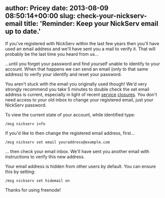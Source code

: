 author: Pricey
date: 2013-08-09 08:50:14+00:00
slug: check-your-nickserv-email
title: 'Reminder: Keep your NickServ email up to date.'
---

If you've registered with NickServ within the last few years then you'll have used an email address and we'll have sent you a mail to verify it. That will probably be the last time you heard from us...

...until you forget your password and find yourself unable to identify to your account. When that happens we can send an email (only to that same address) to verify your identify and reset your password.

You aren't stuck with the email you originally used though! We'd very strongly recommend you take 5 minutes to double check the set email address is current, especially in light of recent [service](http://www.theguardian.com/technology/2013/aug/08/lavabit-email-shut-down-edward-snowden) [closures](http://silentcircle.wordpress.com/2013/08/09/to-our-customers/). You don't need access to your old inbox to change your registered email, just your NickServ password.

To view the current state of your account, while identified type:

    
    /msg nickserv info


If you'd like to then change the registered email address, first...

    
    /msg nickserv set email youraddress@example.com


... then check your email inbox. We'll have sent you another email with instructions to verify this new address.

Your email address is hidden from other users by default. You can ensure this by setting:

    
    /msg nickserv set hidemail on


Thanks for using freenode!
